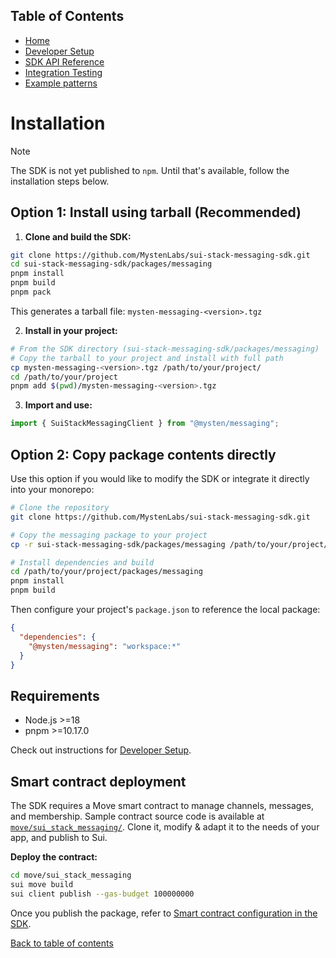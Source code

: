 ## Table of Contents

- [Home](./README.md)
- [Developer Setup](./Setup.md)
- [SDK API Reference](./APIRef.md)
- [Integration Testing](./Testing.md)
- [Example patterns](./Examples.md)

# Installation

> [!NOTE]
> The SDK is not yet published to `npm`. Until that's available, follow the installation steps below.

## Option 1: Install using tarball (Recommended)

1. **Clone and build the SDK:**

```bash
git clone https://github.com/MystenLabs/sui-stack-messaging-sdk.git
cd sui-stack-messaging-sdk/packages/messaging
pnpm install
pnpm build
pnpm pack
```

This generates a tarball file: `mysten-messaging-<version>.tgz`

2. **Install in your project:**

```bash
# From the SDK directory (sui-stack-messaging-sdk/packages/messaging)
# Copy the tarball to your project and install with full path
cp mysten-messaging-<version>.tgz /path/to/your/project/
cd /path/to/your/project
pnpm add $(pwd)/mysten-messaging-<version>.tgz
```

3. **Import and use:**

```typescript
import { SuiStackMessagingClient } from "@mysten/messaging";
```

## Option 2: Copy package contents directly

Use this option if you would like to modify the SDK or integrate it directly into your monorepo:

```bash
# Clone the repository
git clone https://github.com/MystenLabs/sui-stack-messaging-sdk.git

# Copy the messaging package to your project
cp -r sui-stack-messaging-sdk/packages/messaging /path/to/your/project/packages/

# Install dependencies and build
cd /path/to/your/project/packages/messaging
pnpm install
pnpm build
```

Then configure your project's `package.json` to reference the local package:

```json
{
  "dependencies": {
    "@mysten/messaging": "workspace:*"
  }
}
```

## Requirements

- Node.js >=18
- pnpm >=10.17.0

Check out instructions for [Developer Setup](./Setup.md).

## Smart contract deployment

The SDK requires a Move smart contract to manage channels, messages, and membership. Sample contract source code is available at [`move/sui_stack_messaging/`](./move/sui_stack_messaging/). Clone it, modify & adapt it to the needs of your app, and publish to Sui.

**Deploy the contract:**

```bash
cd move/sui_stack_messaging
sui move build
sui client publish --gas-budget 100000000
```

Once you publish the package, refer to [Smart contract configuration in the SDK](./Setup.md#smart-contract-configuration).

[Back to table of contents](#table-of-contents)
